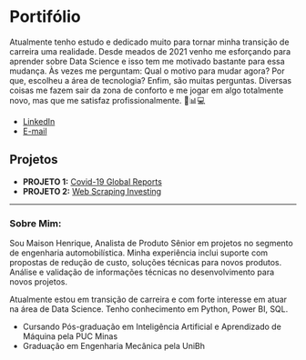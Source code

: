 # Portifólio

Atualmente tenho estudo e dedicado muito para tornar minha transição de carreira uma realidade. 
Desde meados de 2021 venho me esforçando para aprender sobre Data Science e isso tem me motivado bastante para essa mudança. 
Às vezes me perguntam: Qual o motivo para mudar agora? Por que, escolheu a área de tecnologia? Enfim, são muitas perguntas. 
Diversas coisas me fazem sair da zona de conforto e me jogar em algo totalmente novo, mas que me satisfaz profissionalmente. 🚀📊💻


* [LinkedIn](https://www.linkedin.com/in/maison-henrique/)
* [E-mail](maisonhenrique@gmail.com)


## Projetos

* **PROJETO 1:** [Covid-19 Global Reports](https://github.com/maisonhenrique/portifolio/tree/main/Covid19_Global_Reports)
* **PROJETO 2:** [Web Scraping Investing]()

---

### Sobre Mim:

Sou Maison Henrique, Analista de Produto Sênior em projetos no segmento de engenharia automobilística. 
Minha experiência inclui suporte com propostas de redução de custo, soluções técnicas para novos produtos. 
Análise e validação de informações técnicas no desenvolvimento para novos projetos. 

Atualmente estou em transição de carreira e com forte interesse em atuar na área de Data Science. Tenho conhecimento em Python, Power BI, SQL.

* Cursando Pós-graduação em Inteligência Artificial e Aprendizado de Máquina pela PUC Minas
* Graduação em Engenharia Mecânica pela UniBh
